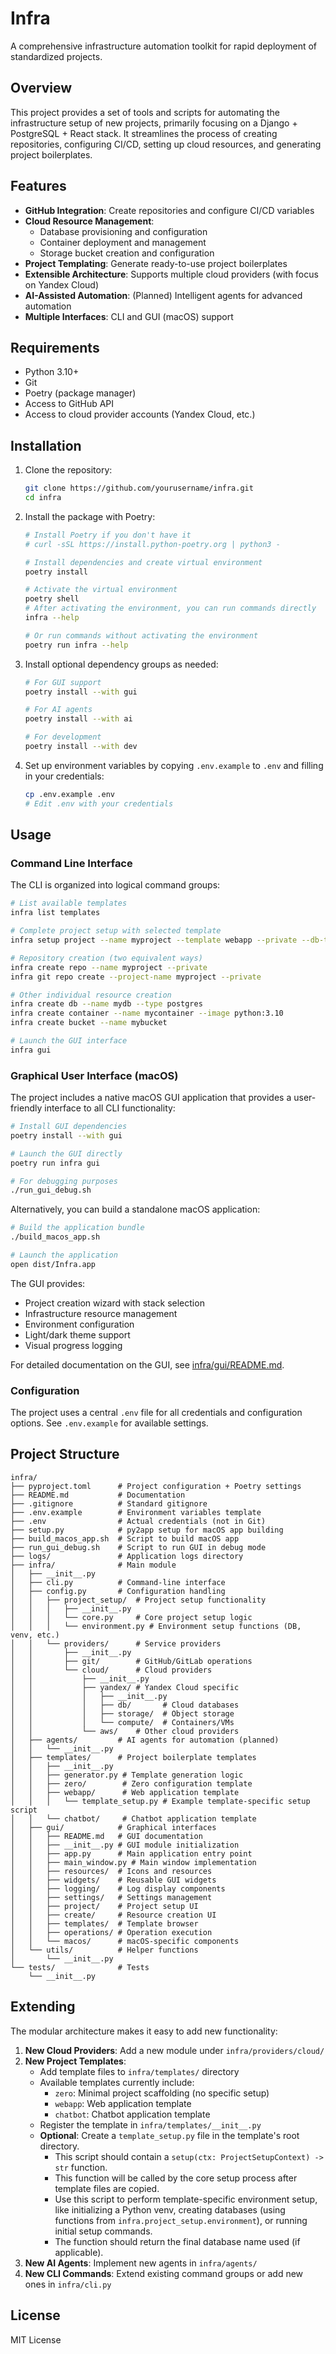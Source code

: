 # Infra

A comprehensive infrastructure automation toolkit for rapid deployment of standardized projects.

## Overview

This project provides a set of tools and scripts for automating the infrastructure setup of new projects, primarily focusing on a Django + PostgreSQL + React stack. It streamlines the process of creating repositories, configuring CI/CD, setting up cloud resources, and generating project boilerplates.

## Features

- **GitHub Integration**: Create repositories and configure CI/CD variables
- **Cloud Resource Management**:
  - Database provisioning and configuration
  - Container deployment and management
  - Storage bucket creation and configuration
- **Project Templating**: Generate ready-to-use project boilerplates
- **Extensible Architecture**: Supports multiple cloud providers (with focus on Yandex Cloud)
- **AI-Assisted Automation**: (Planned) Intelligent agents for advanced automation
- **Multiple Interfaces**: CLI and GUI (macOS) support

## Requirements

- Python 3.10+
- Git
- Poetry (package manager)
- Access to GitHub API
- Access to cloud provider accounts (Yandex Cloud, etc.)

## Installation

1. Clone the repository:
   ```bash
   git clone https://github.com/yourusername/infra.git
   cd infra
   ```

2. Install the package with Poetry:
   ```bash
   # Install Poetry if you don't have it
   # curl -sSL https://install.python-poetry.org | python3 -

   # Install dependencies and create virtual environment
   poetry install

   # Activate the virtual environment
   poetry shell
   # After activating the environment, you can run commands directly
   infra --help

   # Or run commands without activating the environment
   poetry run infra --help
   ```

3. Install optional dependency groups as needed:
   ```bash
   # For GUI support
   poetry install --with gui

   # For AI agents
   poetry install --with ai

   # For development
   poetry install --with dev
   ```

4. Set up environment variables by copying `.env.example` to `.env` and filling in your credentials:
   ```bash
   cp .env.example .env
   # Edit .env with your credentials
   ```

## Usage

### Command Line Interface

The CLI is organized into logical command groups:

```bash
# List available templates
infra list templates

# Complete project setup with selected template
infra setup project --name myproject --template webapp --private --db-type postgres

# Repository creation (two equivalent ways)
infra create repo --name myproject --private
infra git repo create --project-name myproject --private

# Other individual resource creation
infra create db --name mydb --type postgres
infra create container --name mycontainer --image python:3.10
infra create bucket --name mybucket

# Launch the GUI interface
infra gui
```

### Graphical User Interface (macOS)

The project includes a native macOS GUI application that provides a user-friendly interface to all CLI functionality:

```bash
# Install GUI dependencies
poetry install --with gui

# Launch the GUI directly
poetry run infra gui

# For debugging purposes
./run_gui_debug.sh
```

Alternatively, you can build a standalone macOS application:

```bash
# Build the application bundle
./build_macos_app.sh

# Launch the application
open dist/Infra.app
```

The GUI provides:
- Project creation wizard with stack selection
- Infrastructure resource management
- Environment configuration
- Light/dark theme support
- Visual progress logging

For detailed documentation on the GUI, see [infra/gui/README.md](infra/gui/README.md).

### Configuration

The project uses a central `.env` file for all credentials and configuration options. See `.env.example` for available settings.

## Project Structure

```
infra/
├── pyproject.toml      # Project configuration + Poetry settings
├── README.md           # Documentation
├── .gitignore          # Standard gitignore
├── .env.example        # Environment variables template
├── .env                # Actual credentials (not in Git)
├── setup.py            # py2app setup for macOS app building
├── build_macos_app.sh  # Script to build macOS app
├── run_gui_debug.sh    # Script to run GUI in debug mode
├── logs/               # Application logs directory
├── infra/              # Main module
│   ├── __init__.py
│   ├── cli.py          # Command-line interface
│   ├── config.py       # Configuration handling
│   │   ├── project_setup/  # Project setup functionality
│   │   │   ├── __init__.py
│   │   │   └── core.py     # Core project setup logic
│   │   │   └── environment.py # Environment setup functions (DB, venv, etc.)
│   │   └── providers/      # Service providers
│   │       ├── __init__.py
│   │       ├── git/        # GitHub/GitLab operations
│   │       └── cloud/      # Cloud providers
│   │           ├── __init__.py
│   │           ├── yandex/ # Yandex Cloud specific
│   │           │   ├── __init__.py
│   │           │   ├── db/       # Cloud databases
│   │           │   ├── storage/  # Object storage
│   │           │   └── compute/  # Containers/VMs
│   │           └── aws/    # Other cloud providers
│   ├── agents/         # AI agents for automation (planned)
│   │   └── __init__.py
│   ├── templates/      # Project boilerplate templates
│   │   ├── __init__.py
│   │   ├── generator.py # Template generation logic
│   │   ├── zero/        # Zero configuration template
│   │   ├── webapp/      # Web application template
│   │   │   └── template_setup.py # Example template-specific setup script
│   │   └── chatbot/     # Chatbot application template
│   ├── gui/            # Graphical interfaces
│   │   ├── README.md   # GUI documentation
│   │   ├── __init__.py # GUI module initialization
│   │   ├── app.py      # Main application entry point
│   │   ├── main_window.py # Main window implementation
│   │   ├── resources/  # Icons and resources
│   │   ├── widgets/    # Reusable GUI widgets
│   │   ├── logging/    # Log display components
│   │   ├── settings/   # Settings management
│   │   ├── project/    # Project setup UI
│   │   ├── create/     # Resource creation UI
│   │   ├── templates/  # Template browser
│   │   ├── operations/ # Operation execution
│   │   └── macos/      # macOS-specific components
│   └── utils/          # Helper functions
│       └── __init__.py
└── tests/              # Tests
    └── __init__.py
```

## Extending

The modular architecture makes it easy to add new functionality:

1. **New Cloud Providers**: Add a new module under `infra/providers/cloud/`
2. **New Project Templates**:
   - Add template files to `infra/templates/` directory
   - Available templates currently include:
     - `zero`: Minimal project scaffolding (no specific setup)
     - `webapp`: Web application template
     - `chatbot`: Chatbot application template
   - Register the template in `infra/templates/__init__.py`
   - **Optional**: Create a `template_setup.py` file in the template's root directory.
     - This script should contain a `setup(ctx: ProjectSetupContext) -> str` function.
     - This function will be called by the core setup process after template files are copied.
     - Use this script to perform template-specific environment setup, like initializing a Python venv, creating databases (using functions from `infra.project_setup.environment`), or running initial setup commands.
     - The function should return the final database name used (if applicable).
3. **New AI Agents**: Implement new agents in `infra/agents/`
4. **New CLI Commands**: Extend existing command groups or add new ones in `infra/cli.py`

## License

MIT License